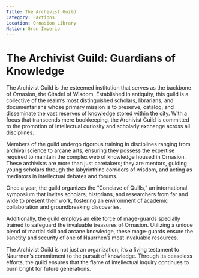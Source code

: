 ```yaml
---
Title: The Archivist Guild
Category: Factions
Location: Ornasion Library
Nation: Gran Imperio
---
```


# The Archivist Guild: Guardians of Knowledge

The Archivist Guild is the esteemed institution that serves as the backbone of Ornasion, the Citadel of Wisdom. Established in antiquity, this guild is a collective of the realm&rsquo;s most distinguished scholars, librarians, and documentarians whose primary mission is to preserve, catalog, and disseminate the vast reserves of knowledge stored within the city. With a focus that transcends mere bookkeeping, the Archivist Guild is committed to the promotion of intellectual curiosity and scholarly exchange across all disciplines.

Members of the guild undergo rigorous training in disciplines ranging from archival science to arcane arts, ensuring they possess the expertise required to maintain the complex web of knowledge housed in Ornasion. These archivists are more than just caretakers; they are mentors, guiding young scholars through the labyrinthine corridors of wisdom, and acting as mediators in intellectual debates and forums.

Once a year, the guild organizes the &ldquo;Conclave of Quills,&rdquo; an international symposium that invites scholars, historians, and researchers from far and wide to present their work, fostering an environment of academic collaboration and groundbreaking discoveries.

Additionally, the guild employs an elite force of mage-guards specially trained to safeguard the invaluable treasures of Ornasion. Utilizing a unique blend of martial skill and arcane knowledge, these mage-guards ensure the sanctity and security of one of Naurrnen&rsquo;s most invaluable resources.

The Archivist Guild is not just an organization; it&rsquo;s a living testament to Naurrnen’s commitment to the pursuit of knowledge. Through its ceaseless efforts, the guild ensures that the flame of intellectual inquiry continues to burn bright for future generations.

